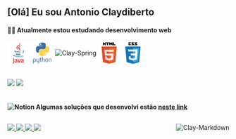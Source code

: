 ## [Olá] Eu sou Antonio Claydiberto

#### 👩‍💻 Atualmente estou estudando desenvolvimento web

<div>
  <img align="center" alt="Clay-Java" height="50" width="50" src="https://raw.githubusercontent.com/devicons/devicon/master/icons/java/java-original-wordmark.svg" />
  <img align="center" alt="Clay-Python" height="50" width="50" src="https://raw.githubusercontent.com/devicons/devicon/master/icons/python/python-original-wordmark.svg" />
  <img align="center" alt="Clay-Spring" height="60" width="55" src="https://cdn.jsdelivr.net/gh/devicons/devicon/icons/spring/spring-original-wordmark.svg" />
  <img align="center" alt="Clay-Html5" height="50" width="50" src="https://raw.githubusercontent.com/devicons/devicon/master/icons/html5/html5-original-wordmark.svg" />
  <img align="center" alt="Clay-Css3" height="50" width="50" src="https://raw.githubusercontent.com/devicons/devicon/master/icons/css3/css3-original-wordmark.svg" />
</div>
<br />
<br />

<div>
  <a href="https://github.com/claydiberto"></a>
  <img height="180em" src="https://github-readme-stats.vercel.app/api?username=claydiberto&show_icons-true&theme=algolia&include_all_commits=true&count_private=true"/>
  <img height="180em" src="https://github-readme-stats.vercel.app/api/top-langs/?username=claydiberto&layout=compact&langs_count=6&theme=algolia"/> 
</div>
<br />

#### <img alt="Notion" height="25" width="25" src="https://noticon-static.tammolo.com/dgggcrkxq/image/upload/v1566778642/noticon/kjaaizycfgz017qxvlnu.png" target="_blank" />  Algumas soluções que desenvolvi estão [neste link](https://glass-gruyere-4fc.notion.site/Antonio-Claydiberto-9180089f7a34441e9d90f4d67d1aa926)

##

<div>
  <a href="https://www.linkedin.com/in/claydiberto/" target="_blank">
    <img src="https://img.shields.io/badge/LinkedIn-0077B5?style=for-the-badge&logo=linkedin&logoColor=white" target="_blank">
  </a>
  <a href="https://www.instagram.com/claydiberto/" target="_blank">
    <img src="https://img.shields.io/badge/Instagram-E4405F?style=for-the-badge&logo=instagram&logoColor=white" target="_blank" />
  </a>
  <a href="mailto:claydiberto@gmail.com" target="_blank">
    <img src="https://img.shields.io/badge/Gmail-D14836?style=for-the-badge&logo=gmail&logoColor=white" target="_blank" />
  </a>
  <a href="https://t.me/claydiberto" target="_blank">
    <img src="https://img.shields.io/badge/Telegram-2CA5E0?style=for-the-badge&logo=telegram&logoColor=white" target="_blank" />
  </a>
  <a href="https://docs.pipz.com/central-de-ajuda/learning-center/guia-basico-de-markdown#open" target="_blank">
    <img align="right" alt="Clay-Markdown" src="https://img.shields.io/badge/Made%20with-Markdown-1f425f.svg" />
  </a>
</div>
